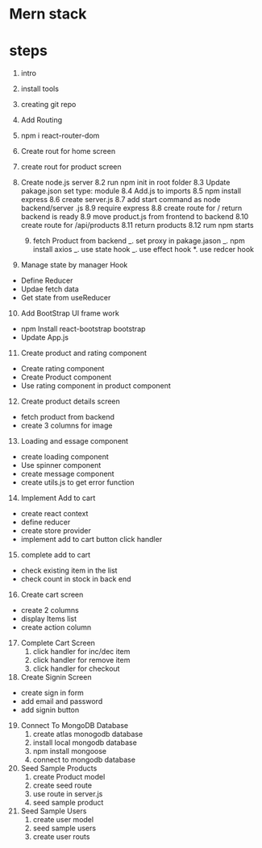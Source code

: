 # Mern stack

# steps

1. intro
2. install tools
3. creating git repo
4. Add Routing
5. npm i react-router-dom
6. Create rout for home screen
7. create rout for product screen
8. Create node.js server
   8.2 run npm init in root folder
   8.3 Update pakage.json set type: module
   8.4 Add.js to imports
   8.5 npm install express
   8.6 create server.js
   8.7 add start command as node backend/server .js
   8.9 require express
   8.8 create route for / return backend is ready
   8.9 move product.js from frontend to backend
   8.10 create route for /api/products
   8.11 return products
   8.12 rum npm starts

   9. fetch Product from backend
      _. set proxy in pakage.jason
      _. npm install axios
      _. use state hook
      _. use effect hook
      \*. use redcer hook

9. Manage state by manager Hook

- Define Reducer
- Updae fetch data
- Get state from useReducer

10. Add BootStrap UI frame work

- npm Install react-bootstrap bootstrap
- Update App.js

11. Create product and rating component

- Create rating component
- Create Product component
- Use rating component in product component

12. Create product details screen

- fetch product from backend
- create 3 columns for image

13. Loading and essage component

- create loading component
- Use spinner component
- create message component
- create utils.js to get error function

14. Implement Add to cart

- create react context
- define reducer
- create store provider
- implement add to cart button click handler

15. complete add to cart

- check existing item in the list
- check count in stock in back end

16. Create cart screen

- create 2 columns
- display Items list
- create action column

17. Complete Cart Screen
    1. click handler for inc/dec item
    2. click handler for remove item
    3. click handler for checkout
18. Create Signin Screen
 * create sign in form
 * add email and password
 * add signin button
19. Connect To MongoDB Database
    1. create atlas monogodb database
    2. install local mongodb database
    3. npm install mongoose
    4. connect to mongodb database
20. Seed Sample Products
    1. create Product model
    2. create seed route
    3. use route in server.js
    4. seed sample product
21. Seed Sample Users
    1. create user model
    2. seed sample users
    3. create user routs